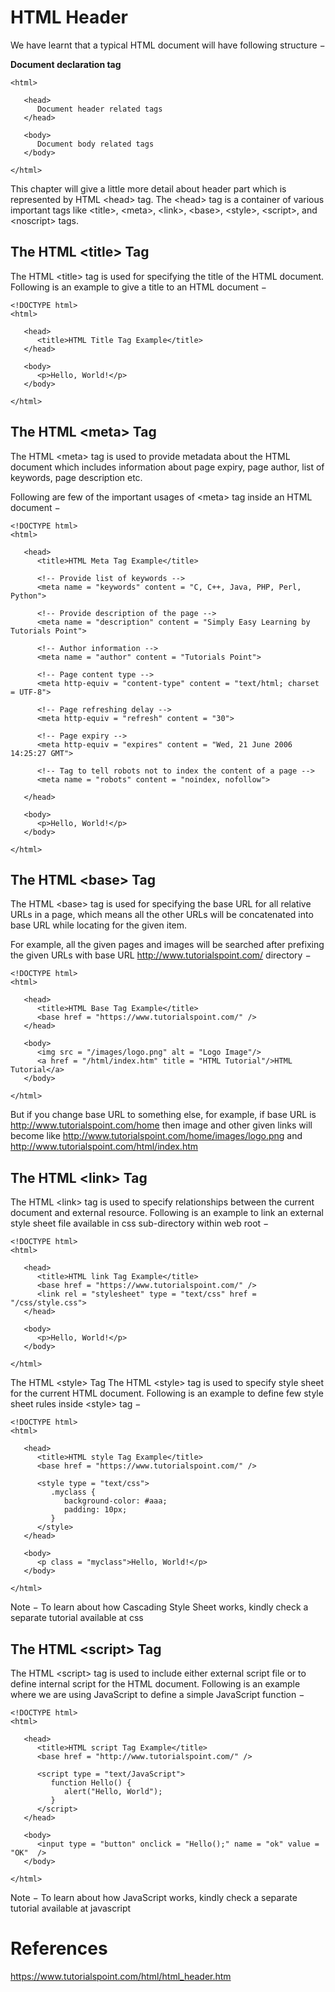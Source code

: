 # HTML Header

We have learnt that a typical HTML document will have following structure −

**Document declaration tag**
```
<html>

   <head>
      Document header related tags
   </head>

   <body>
      Document body related tags
   </body>

</html>
```
This chapter will give a little more detail about header part which is represented by HTML \<head> tag. The \<head> tag is a container of various important tags like \<title>, \<meta>, \<link>, \<base>, \<style>, \<script>, and \<noscript> tags.

## The HTML \<title> Tag
The HTML \<title> tag is used for specifying the title of the HTML document. Following is an example to give a title to an HTML document −

```
<!DOCTYPE html>
<html>

   <head>
      <title>HTML Title Tag Example</title>
   </head>

   <body>
      <p>Hello, World!</p>
   </body>

</html>
```


## The HTML \<meta> Tag
The HTML \<meta> tag is used to provide metadata about the HTML document which includes information about page expiry, page author, list of keywords, page description etc.

Following are few of the important usages of \<meta> tag inside an HTML document −

```
<!DOCTYPE html>
<html>

   <head>
      <title>HTML Meta Tag Example</title>

      <!-- Provide list of keywords -->
      <meta name = "keywords" content = "C, C++, Java, PHP, Perl, Python">

      <!-- Provide description of the page -->
      <meta name = "description" content = "Simply Easy Learning by Tutorials Point">

      <!-- Author information -->
      <meta name = "author" content = "Tutorials Point">

      <!-- Page content type -->
      <meta http-equiv = "content-type" content = "text/html; charset = UTF-8">

      <!-- Page refreshing delay -->
      <meta http-equiv = "refresh" content = "30">

      <!-- Page expiry -->
      <meta http-equiv = "expires" content = "Wed, 21 June 2006 14:25:27 GMT">

      <!-- Tag to tell robots not to index the content of a page -->
      <meta name = "robots" content = "noindex, nofollow">

   </head>

   <body>
      <p>Hello, World!</p>
   </body>

</html>
```


## The HTML \<base> Tag
The HTML \<base> tag is used for specifying the base URL for all relative URLs in a page, which means all the other URLs will be concatenated into base URL while locating for the given item.

For example, all the given pages and images will be searched after prefixing the given URLs with base URL http://www.tutorialspoint.com/ directory −

```
<!DOCTYPE html>
<html>

   <head>
      <title>HTML Base Tag Example</title>
      <base href = "https://www.tutorialspoint.com/" />
   </head>

   <body>
      <img src = "/images/logo.png" alt = "Logo Image"/>
      <a href = "/html/index.htm" title = "HTML Tutorial"/>HTML Tutorial</a>
   </body>

</html>
```


But if you change base URL to something else, for example, if base URL is http://www.tutorialspoint.com/home then image and other given links will become like http://www.tutorialspoint.com/home/images/logo.png and http://www.tutorialspoint.com/html/index.htm

## The HTML \<link> Tag
The HTML \<link> tag is used to specify relationships between the current document and external resource. Following is an example to link an external style sheet file available in css sub-directory within web root −

```
<!DOCTYPE html>
<html>

   <head>
      <title>HTML link Tag Example</title>
      <base href = "https://www.tutorialspoint.com/" />
      <link rel = "stylesheet" type = "text/css" href = "/css/style.css">
   </head>

   <body>
      <p>Hello, World!</p>
   </body>

</html>
```


The HTML \<style> Tag
The HTML \<style> tag is used to specify style sheet for the current HTML document. Following is an example to define few style sheet rules inside \<style> tag −

```
<!DOCTYPE html>
<html>

   <head>
      <title>HTML style Tag Example</title>
      <base href = "https://www.tutorialspoint.com/" />

      <style type = "text/css">
         .myclass {
            background-color: #aaa;
            padding: 10px;
         }
      </style>
   </head>

   <body>
      <p class = "myclass">Hello, World!</p>
   </body>

</html>
```


Note − To learn about how Cascading Style Sheet works, kindly check a separate tutorial available at css

## The HTML \<script> Tag
The HTML \<script> tag is used to include either external script file or to define internal script for the HTML document. Following is an example where we are using JavaScript to define a simple JavaScript function −

```
<!DOCTYPE html>
<html>

   <head>
      <title>HTML script Tag Example</title>
      <base href = "http://www.tutorialspoint.com/" />

      <script type = "text/JavaScript">
         function Hello() {
            alert("Hello, World");
         }
      </script>
   </head>

   <body>
      <input type = "button" onclick = "Hello();" name = "ok" value = "OK"  />
   </body>

</html>
```

Note − To learn about how JavaScript works, kindly check a separate tutorial available at javascript

# References
https://www.tutorialspoint.com/html/html_header.htm
